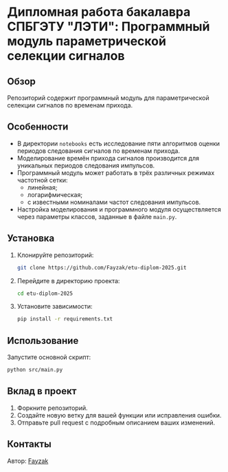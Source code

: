 # Дипломная работа бакалавра СПБГЭТУ "ЛЭТИ": Программный модуль параметрической селекции сигналов

## Обзор
Репозиторий содержит программный модуль для параметрической селекции сигналов по временам прихода.

## Особенности
- В директории `notebooks` есть исследование пяти алгоритмов оценки периодов следования сигналов по временам прихода.
- Моделирование времён прихода сигналов производится для уникальных периодов следования импульсов.
- Программный модуль может работать в трёх различных режимах частотной сетки: 
    - линейная;
    - логарифмическая;
    - с известными номиналами частот следования импульсов.
- Настройка моделирования и программного модуля осуществляется через параметры классов, заданные в файле `main.py`.

## Установка

1. Клонируйте репозиторий:
   ```bash
   git clone https://github.com/Fayzak/etu-diplom-2025.git
   ```
2. Перейдите в директорию проекта:
   ```bash
   cd etu-diplom-2025
   ```
3. Установите зависимости:
   ```bash
   pip install -r requirements.txt
   ```

## Использование
Запустите основной скрипт:
```bash
python src/main.py
```

## Вклад в проект

1. Форкните репозиторий.
2. Создайте новую ветку для вашей функции или исправления ошибки.
3. Отправьте pull request с подробным описанием ваших изменений.

## Контакты

Автор: [Fayzak](https://github.com/Fayzak)
